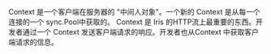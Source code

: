 Context 是一个客户端在服务器的 "中间人对象"。一个新的 Context 是从每一个连接的一个 sync.Pool中获取的。 Context 是 Iris 的HTTP流上最重要的东西。开发者通过一个 Context 发送客户端请求的响应。开发者也从Context 中获取客户端请求的信息。